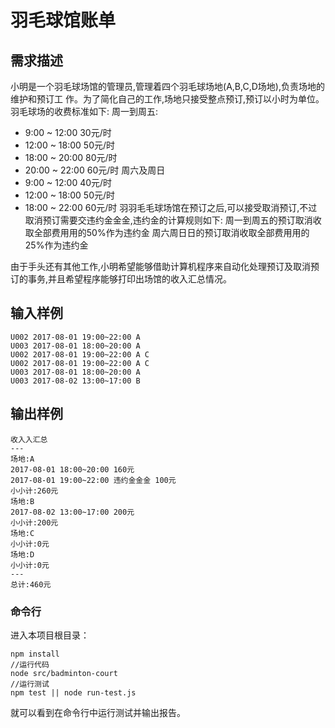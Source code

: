 # 羽毛球馆账单

## 需求描述

小明是一个羽毛球场馆的管理员,管理着四个羽毛球场地(A,B,C,D场地),负责场地的维护和预订工
作。为了简化自己的工作,场地只接受整点预订,预订以小时为单位。
羽毛球场的收费标准如下:
周一到周五:
- 9:00 ~ 12:00 30元/时
- 12:00 ~ 18:00 50元/时
- 18:00 ~ 20:00 80元/时
- 20:00 ~ 22:00 60元/时
周六及周日
- 9:00 ~ 12:00 40元/时
- 12:00 ~ 18:00 50元/时
- 18:00 ~ 22:00 60元/时
羽羽毛毛球场馆在预订之后,可以接受取消预订,不过取消预订需要交违约金金金,违约金的计算规则如下:
周一到周五的预订取消收取全部费用用的50%作为违约金
周六周日日的预订取消收取全部费用用的25%作为违约金

由于手头还有其他工作,小明希望能够借助计算机程序来自动化处理预订及取消预订的事务,并且希望程序能够打印出场馆的收入汇总情况。

输入样例
-------

```
U002 2017-08-01 19:00~22:00 A
U003 2017-08-01 18:00~20:00 A
U002 2017-08-01 19:00~22:00 A C
U002 2017-08-01 19:00~22:00 A C
U003 2017-08-01 18:00~20:00 A
U003 2017-08-02 13:00~17:00 B
```

输出样例
-------

```
收入入汇总
---
场地:A
2017-08-01 18:00~20:00 160元
2017-08-01 19:00~22:00 违约金金金 100元
小小计:260元
场地:B
2017-08-02 13:00~17:00 200元
小小计:200元
场地:C
小小计:0元
场地:D
小小计:0元
---
总计:460元
```

### 命令行

进入本项目根目录：

```
npm install
//运行代码
node src/badminton-court
//运行测试
npm test || node run-test.js
```

就可以看到在命令行中运行测试并输出报告。
